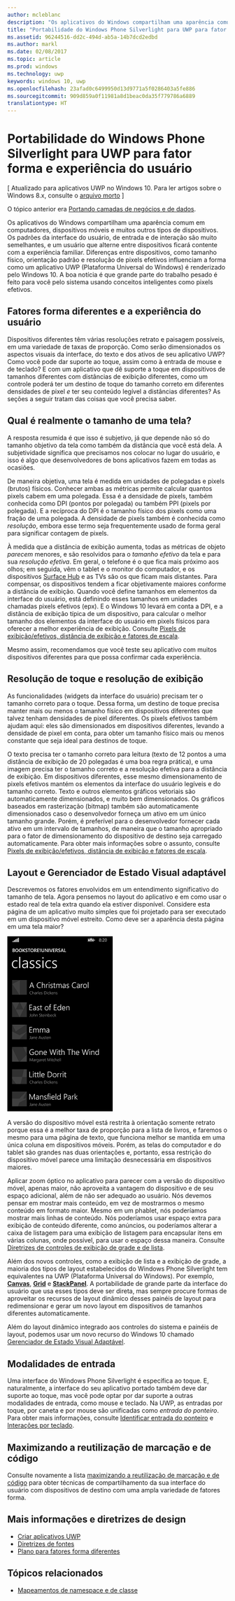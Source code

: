 ```yaml
---
author: mcleblanc
description: "Os aplicativos do Windows compartilham uma aparência comum em computadores, dispositivos móveis e muitos outros tipos de dispositivos. Os padrões da interface do usuário, de entrada e de interação são muito semelhantes, e um usuário que alterne entre dispositivos ficará contente com a experiência familiar."
title: "Portabilidade do Windows Phone Silverlight para UWP para fator forma e experiência do usuário"
ms.assetid: 96244516-dd2c-494d-ab5a-14b7dcd2edbd
ms.author: markl
ms.date: 02/08/2017
ms.topic: article
ms.prod: windows
ms.technology: uwp
keywords: windows 10, uwp
ms.openlocfilehash: 23afad0c6499950d13d9771a5f0286403a5fe886
ms.sourcegitcommit: 909d859a0f11981a8d1beac0da35f779786a6889
translationtype: HT
---
```

#  <a name="porting-windows-phone-silverlight-to-uwp-for-form-factor-and-ux"></a>Portabilidade do Windows Phone Silverlight para UWP para fator forma e experiência do usuário

\[ Atualizado para aplicativos UWP no Windows 10. Para ler artigos sobre o Windows 8.x, consulte o [arquivo morto](http://go.microsoft.com/fwlink/p/?linkid=619132) \]

O tópico anterior era [Portando camadas de negócios e de dados](wpsl-to-uwp-business-and-data.md).

Os aplicativos do Windows compartilham uma aparência comum em computadores, dispositivos móveis e muitos outros tipos de dispositivos. Os padrões da interface do usuário, de entrada e de interação são muito semelhantes, e um usuário que alterne entre dispositivos ficará contente com a experiência familiar. Diferenças entre dispositivos, como tamanho físico, orientação padrão e resolução de pixels efetivos influenciam a forma como um aplicativo UWP (Plataforma Universal do Windows) é renderizado pelo Windows 10. A boa notícia é que grande parte do trabalho pesado é feito para você pelo sistema usando conceitos inteligentes como pixels efetivos.

## <a name="different-form-factors-and-user-experience"></a>Fatores forma diferentes e a experiência do usuário

Dispositivos diferentes têm várias resoluções retrato e paisagem possíveis, em uma variedade de taxas de proporção. Como serão dimensionados os aspectos visuais da interface, do texto e dos ativos de seu aplicativo UWP? Como você pode dar suporte ao toque, assim como à entrada de mouse e de teclado? E com um aplicativo que dê suporte a toque em dispositivos de tamanhos diferentes com distâncias de exibição diferentes, como um controle poderá ter um destino de toque do tamanho correto em diferentes densidades de pixel *e* ter seu conteúdo legível a distâncias diferentes? As seções a seguir tratam das coisas que você precisa saber.

## <a name="what-is-the-size-of-a-screen-really"></a>Qual é realmente o tamanho de uma tela?

A resposta resumida é que isso é subjetivo, já que depende não só do tamanho objetivo da tela como também da distância que você está dela. A subjetividade significa que precisamos nos colocar no lugar do usuário, e isso é algo que desenvolvedores de bons aplicativos fazem em todas as ocasiões.

De maneira objetiva, uma tela é medida em unidades de polegadas e pixels (brutos) físicos. Conhecer ambas as métricas permite calcular quantos pixels cabem em uma polegada. Essa é a densidade de pixels, também conhecida como DPI (pontos por polegada) ou também PPI (pixels por polegada). E a recíproca do DPI é o tamanho físico dos pixels como uma fração de uma polegada. A densidade de pixels também é conhecida como *resolução*, embora esse termo seja frequentemente usado de forma geral para significar contagem de pixels.

À medida que a distância de exibição aumenta, todas as métricas de objeto *parecem* menores, e são resolvidos para o *tamanho efetivo* da tela e para sua *resolução efetiva*. Em geral, o telefone é o que fica mais próximo aos olhos; em seguida, vêm o tablet e o monitor do computador, e os dispositivos [Surface Hub](http://www.microsoft.com/microsoft-surface-hub) e as TVs são os que ficam mais distantes. Para compensar, os dispositivos tendem a ficar objetivamente maiores conforme a distância de exibição. Quando você define tamanhos em elementos da interface do usuário, está definindo esses tamanhos em unidades chamadas pixels efetivos (epx). E o Windows 10 levará em conta a DPI, e a distância de exibição típica de um dispositivo, para calcular o melhor tamanho dos elementos da interface do usuário em pixels físicos para oferecer a melhor experiência de exibição. Consulte [Pixels de exibição/efetivos, distância de exibição e fatores de escala](wpsl-to-uwp-porting-xaml-and-ui.md).

Mesmo assim, recomendamos que você teste seu aplicativo com muitos dispositivos diferentes para que possa confirmar cada experiência.

## <a name="touch-resolution-and-viewing-resolution"></a>Resolução de toque e resolução de exibição

As funcionalidades (widgets da interface do usuário) precisam ter o tamanho correto para o toque. Dessa forma, um destino de toque precisa manter mais ou menos o tamanho físico em dispositivos diferentes que talvez tenham densidades de pixel diferentes. Os pixels efetivos também ajudam aqui: eles são dimensionados em dispositivos diferentes, levando a densidade de pixel em conta, para obter um tamanho físico mais ou menos constante que seja ideal para destinos de toque.

O texto precisa ter o tamanho correto para leitura (texto de 12 pontos a uma distância de exibição de 20 polegadas é uma boa regra prática), e uma imagem precisa ter o tamanho correto e a resolução efetiva para a distância de exibição. Em dispositivos diferentes, esse mesmo dimensionamento de pixels efetivos mantém os elementos da interface do usuário legíveis e do tamanho correto. Texto e outros elementos gráficos vetoriais são automaticamente dimensionados, e muito bem dimensionados. Os gráficos baseados em rasterização (bitmap) também são automaticamente dimensionados caso o desenvolvedor forneça um ativo em um único tamanho grande. Porém, é preferível para o desenvolvedor fornecer cada ativo em um intervalo de tamanhos, de maneira que o tamanho apropriado para o fator de dimensionamento do dispositivo de destino seja carregado automaticamente. Para obter mais informações sobre o assunto, consulte [Pixels de exibição/efetivos, distância de exibição e fatores de escala](wpsl-to-uwp-porting-xaml-and-ui.md).

## <a name="layout-and-adaptive-visual-state-manager"></a>Layout e Gerenciador de Estado Visual adaptável

Descrevemos os fatores envolvidos em um entendimento significativo do tamanho de tela. Agora pensemos no layout do aplicativo e em como usar o estado real de tela extra quando ela estiver disponível. Considere esta página de um aplicativo muito simples que foi projetado para ser executado em um dispositivo móvel estreito. Como deve ser a aparência desta página em uma tela maior?

![o aplicativo da Loja do Windows Phone portado](images/wpsl-to-uwp-case-studies/c01-04-uni-phone-app-ported.png)

A versão do dispositivo móvel está restrita à orientação somente retrato porque essa é a melhor taxa de proporção para a lista de livros, e faremos o mesmo para uma página de texto, que funciona melhor se mantida em uma única coluna em dispositivos móveis. Porém, as telas do computador e do tablet são grandes nas duas orientações e, portanto, essa restrição do dispositivo móvel parece uma limitação desnecessária em dispositivos maiores.

Aplicar zoom óptico no aplicativo para parecer com a versão do dispositivo móvel, apenas maior, não aproveita a vantagem do dispositivo e de seu espaço adicional, além de não ser adequado ao usuário. Nós devemos pensar em mostrar mais conteúdo, em vez de mostrarmos o mesmo conteúdo em formato maior. Mesmo em um phablet, nós poderíamos mostrar mais linhas de conteúdo. Nós poderíamos usar espaço extra para exibição de conteúdo diferente, como anúncios, ou poderíamos alterar a caixa de listagem para uma exibição de listagem para encapsular itens em várias colunas, onde possível, para usar o espaço dessa maneira. Consulte [Diretrizes de controles de exibição de grade e de lista](https://msdn.microsoft.com/library/windows/apps/mt186889).

Além dos novos controles, como a exibição de lista e a exibição de grade, a maioria dos tipos de layout estabelecidos do Windows Phone Silverlight tem equivalentes na UWP (Plataforma Universal do Windows). Por exemplo, [**Canvas**](https://msdn.microsoft.com/library/windows/apps/br209267), [**Grid**](https://msdn.microsoft.com/library/windows/apps/br242704) e [**StackPanel**](https://msdn.microsoft.com/library/windows/apps/br209635). A portabilidade de grande parte da interface do usuário que usa esses tipos deve ser direta, mas sempre procure formas de aproveitar os recursos de layout dinâmico desses painéis de layout para redimensionar e gerar um novo layout em dispositivos de tamanhos diferentes automaticamente.

Além do layout dinâmico integrado aos controles do sistema e painéis de layout, podemos usar um novo recurso do Windows 10 chamado [Gerenciador de Estado Visual Adaptável](wpsl-to-uwp-porting-xaml-and-ui.md).

## <a name="input-modalities"></a>Modalidades de entrada

Uma interface do Windows Phone Silverlight é específica ao toque. E, naturalmente, a interface do seu aplicativo portado também deve dar suporte ao toque, mas você pode optar por dar suporte a outras modalidades de entrada, como mouse e teclado. Na UWP, as entradas por toque, por caneta e por mouse são unificadas como *entrada do ponteiro*. Para obter mais informações, consulte [Identificar entrada do ponteiro](https://msdn.microsoft.com/library/windows/apps/mt404610) e [Interações por teclado](https://msdn.microsoft.com/library/windows/apps/mt185607).

## <a name="maximizing-markup-and-code-re-use"></a>Maximizando a reutilização de marcação e de código

Consulte novamente a lista [maximizando a reutilização de marcação e de código](wpsl-to-uwp-porting-to-a-uwp-project.md) para obter técnicas de compartilhamento da sua interface do usuário com dispositivos de destino com uma ampla variedade de fatores forma.

## <a name="more-info-and-design-guidelines"></a>Mais informações e diretrizes de design

-   [Criar aplicativos UWP](http://dev.windows.com/design)
-   [Diretrizes de fontes](https://msdn.microsoft.com/library/windows/apps/hh700394)
-   [Plano para fatores forma diferentes](https://msdn.microsoft.com/library/windows/apps/dn958435)

## <a name="related-topics"></a>Tópicos relacionados

* [Mapeamentos de namespace e de classe](wpsl-to-uwp-namespace-and-class-mappings.md)

